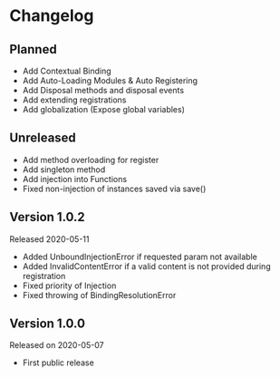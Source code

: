 # Changelog

## Planned
- Add Contextual Binding
- Add Auto-Loading Modules & Auto Registering
- Add Disposal methods and disposal events
- Add extending registrations
- Add globalization (Expose global variables)

## Unreleased
- Add method overloading for register
- Add singleton method
- Add injection into Functions
- Fixed non-injection of instances saved via save()

## Version 1.0.2
Released 2020-05-11

- Added UnboundInjectionError if requested param not available
- Added InvalidContentError if a valid content is not provided during registration
- Fixed priority of Injection
- Fixed throwing of BindingResolutionError

## Version 1.0.0
Released on 2020-05-07

- First public release
